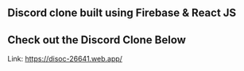 ## Discord clone built using Firebase & React JS

## Check out the Discord Clone Below
Link: https://disoc-26641.web.app/
